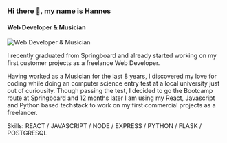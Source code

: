 ### Hi there 👋, my name is Hannes
#### Web Developer & Musician
![Web Developer & Musician](https://previews.dropbox.com/p/thumb/ACTouNP3PeG7Tcb3UMwz8GOdJxqL83jxzzoKArcgp7le-NPQv2Zq7KffXJgT3boWfe4rZ0dxq45Ni2DJKCIY3GR5TM5wSsOiekrkztx8aT_56QpsGQkhEiRlOaQCem_G_8o9UhV9ZP-iD3AdsGvaXCbNxx0l5oMrIWn4LVKgs_xnYL4SQDqtO1aUV-9AnfF9rapn0Kys4VnwGJL0dYDy8OrFhLAEUN3_38fJsFFJh25W2vWWcWcJOeWBFint13l8vg72tNNvA-sTTQD6SZNvBmX4VwD9jup_BjGHhq5wUweQvPZxb30NJ8zheu6x9Wsp1EJaNPoSzE_CWLokF7xL2L1xQ7BZo-FDiMAkslcfZOP6KRhA3FwQJkD8mztT92TYATE/p.jpeg)

I recently graduated from Springboard and already started working on my first customer projects as a freelance Web Developer.

Having worked as a Musician for the last 8 years, I discovered my love for coding while doing an computer science entry test at a local university just out of curiousity. Though passing the test, I decided to go the Bootcamp route at Springboard and 12 months later I am using my React, Javascript and Python based techstack to work on my first commercial projects as a freelancer.

Skills: REACT / JAVASCRIPT / NODE / EXPRESS / PYTHON / FLASK / POSTGRESQL





